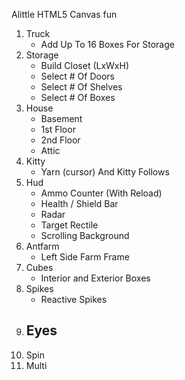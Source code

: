 Alittle HTML5 Canvas fun

1.  Truck 
    - Add Up To 16 Boxes For Storage
2.  Storage 
    - Build Closet (LxWxH)
    - Select # Of Doors 
    - Select # Of Shelves
    - Select # Of Boxes
3.  House
    - Basement
    - 1st Floor
    - 2nd Floor
    - Attic
4.  Kitty
    - Yarn (cursor) And Kitty Follows
5.  Hud
    - Ammo Counter (With Reload)
    - Health / Shield Bar
    - Radar
    - Target Rectile
    - Scrolling Background
6.  Antfarm
    - Left Side Farm Frame
7.  Cubes
    - Interior and Exterior Boxes
8.  Spikes
    - Reactive Spikes
9.  Eyes
    - 
10. Spin
11. Multi
